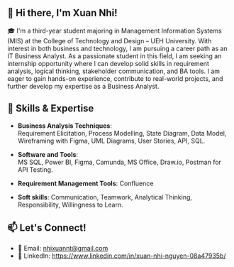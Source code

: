 ## 👋 Hi there, I'm Xuan Nhi!

🎓 I'm a third-year student majoring in Management Information Systems (MIS) at the College of Technology and Design – UEH University. With interest in both business and technology, I am pursuing a career path as an IT Business Analyst. As a passionate student in this field, I am seeking an internship opportunity where I can develop solid skills in requirement analysis, logical thinking, stakeholder communication, and BA tools. I am eager to gain hands-on experience, contribute to real-world projects, and further develop my expertise as a Business Analyst.

## 🔧 Skills & Expertise

- **Business Analysis Techniques**:  
  Requirement Elicitation, Process Modelling, State Diagram, Data Model, Wireframing with Figma, UML Diagrams, User Stories, API, SQL.
  
- **Software and Tools**:  
  MS SQL, Power BI, Figma, Camunda, MS Office, Draw.io, Postman for API Testing.

- **Requirement Management Tools**: Confluence

- **Soft skills**:
  Communication, Teamwork, Analytical Thinking, Responsibility, Willingness to Learn.

## 📫 Let's Connect!

- 📧 Email: nhixuannt@gmail.com 
- 💼 LinkedIn: https://www.linkedin.com/in/xuan-nhi-nguyen-08a47935b/
